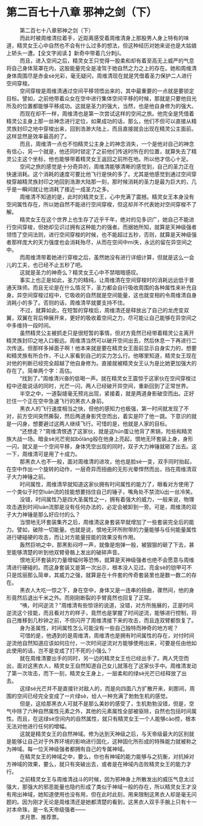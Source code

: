 <h1>第二百七十八章 邪神之剑（下）</h1>
<div id="content">&nbsp&nbsp&nbsp&nbsp&nbsp&nbsp&nbsp&nbsp
 第二百七十八章邪神之剑（下）
 <br/>&nbsp&nbsp&nbsp&nbsp&nbsp&nbsp&nbsp&nbsp
 而此时被周维清拉着手，近距离感受着周维清身上那股男人身上特有的味道，精灵女王心中自然也不会有什么过多的想法，但这种经历对她来说也是大姑娘上轿头一遭。【全文字阅读.】新奇中带着几分刺jī。
 <br/>&nbsp&nbsp&nbsp&nbsp&nbsp&nbsp&nbsp&nbsp
 而且，进入空间之后，精灵女王只觉得一股柔和却有着至高无上威严的气息将自己身体笼罩在内，这股能量完全是凌驾于她自然之力之上的存在。她和周维清身体周围尽是赤金sè光彩，毫无疑问，周维清现在就是凭借着圣力保护二人进行空间穿梭。
 <br/>&nbsp&nbsp&nbsp&nbsp&nbsp&nbsp&nbsp&nbsp
 空间穿梭是周维清通过空间平移领悟出来的，其中最重要的一点就是要锁定目标。譬如，之前他带着众女在空中进行集体空间平移的时候，那就是只要他目光所及的位置都能够平移成功。这就是圣力的强大，当然，也是他自身修为的强大。
 <br/>&nbsp&nbsp&nbsp&nbsp&nbsp&nbsp&nbsp&nbsp
 而现在却不一样，周维清也是第一次尝试这样的空间之旅。他完全是凭借着精灵公主身上那一丝神念进行定位，如果成功的话，那么，他们不但可以直接从精灵族封印之地中穿梭出来，回到浩渺大陆上，而且直接就会出现在精灵公主面前。这样显然是效率最高的了。
 <br/>&nbsp&nbsp&nbsp&nbsp&nbsp&nbsp&nbsp&nbsp
 而且，周维清一点也不怕精灵公主身上的神念消失，一个是他对自己的神念有信心，另一个就是，他还同时锁定了之前他们传送时所在的位置，就算失去了精灵公主这个坐标，他也能够带着精灵女王返回之前所在地。所以他才信心十足。
 <br/>&nbsp&nbsp&nbsp&nbsp&nbsp&nbsp&nbsp&nbsp
 空间之旅的感觉是十分奇异的，周维清能够清晰的感觉到，自己的圣力正在快速消耗。这个消耗的速度可要比他飞行是快的多了。尤其是他感觉到通过空间穿梭穿越精灵族封印之地回到浩渺大陆那一刻，那时候消耗的圣力是最为巨大的，几乎是一瞬间就让他消耗了接近一成圣力之多。
 <br/>&nbsp&nbsp&nbsp&nbsp&nbsp&nbsp&nbsp&nbsp
 周维清不知道的是，此时的精灵女王，心中充满了震撼。精灵女王本身没有空间属性存在，所以她自然不能进行空间穿梭，但这却并不代表她对空间穿梭不了解。
 <br/>&nbsp&nbsp&nbsp&nbsp&nbsp&nbsp&nbsp&nbsp
 精灵女王在这个世界上也生存了近乎千年，绝对的见多识广，她自己不能进行空间穿梭，但她却见识过拥有这种能力的强者。而据她所知，就算是天神级强者领悟了空间法则，进行空间穿梭的时候，也不能超过五秒，否则，就算是天神级强者那样庞大的天力强度也会消耗殆尽，从而在空间中mí失，永远的留在异空间之中。
 <br/>&nbsp&nbsp&nbsp&nbsp&nbsp&nbsp&nbsp&nbsp
 而周维清带着她进行穿梭之后，虽然她没有进行详细计算，但就是这么一会儿的工夫，也已经不止五秒了吧。
 <br/>&nbsp&nbsp&nbsp&nbsp&nbsp&nbsp&nbsp&nbsp
 这就是圣力的神奇么？精灵女王心中不禁暗暗感叹。
 <br/>&nbsp&nbsp&nbsp&nbsp&nbsp&nbsp&nbsp&nbsp
 事实上也正是如此，圣力的精纯，让周维清在空间穿梭时的消耗远远低于普通天珠师。而且无论是在什么情况下，圣力都会自行吸收周围的各种属性来补充自身。异空间穿梭过程中，它吸收的自然就是空间能量，这也就变相的令周维清自身消耗小的多了。否则的话，周维清早就要支持不住。
 <br/>&nbsp&nbsp&nbsp&nbsp&nbsp&nbsp&nbsp&nbsp
 不过，就算如此，在短暂的穿梭后，周维清还是释放出了自己的龙虎变双翼，双翼在背后伸展开来，更好的吸收着空间之力，尽可能让自己能够在异空间之中多维持一段时间。
 <br/>&nbsp&nbsp&nbsp&nbsp&nbsp&nbsp&nbsp&nbsp
 虽然精灵公主被抓走只是很短暂的事情，但对方竟然已经带着精灵公主离开精灵族封印之地入口极远。周维清当然可以破开空间出去，然后休息一下再进行二次传送。但那样多掉面子啊！他本来就是要在精灵女王面前显示自身实力的，想要和精灵族有所合作，不让人家看到自己的实力怎么行。他哪里知道，精灵女王现在对他的判断已经完全超越了他自身修为。直接就被精灵女王认为是比她更加强大的存在了。简单两个字：高估。
 <br/>&nbsp&nbsp&nbsp&nbsp&nbsp&nbsp&nbsp&nbsp
 “找到了。”周维清兴奋的低喝一声。就在精灵女王震惊于这家伙在空间穿梭过程中还能说话的同时，光芒一闪，两人已经破开异空间，重新回到了正常世界。
 <br/>&nbsp&nbsp&nbsp&nbsp&nbsp&nbsp&nbsp&nbsp
 半空之中，一道裂缝毫无预兆出现，紧接着，就是两道身影破空而出。正好拦住一个正在空中急速飞行的黑衣人身前。
 <br/>&nbsp&nbsp&nbsp&nbsp&nbsp&nbsp&nbsp&nbsp
 黑衣人的飞行速度相当之快，但他的感知力也极强，第一时间就发现了不对，前方空间突然撕裂，然后两道身影凭空而出，着实是吓了他一跳。下意识的就是一闪身，想要避过这两人继续飞行。可惜的是，他就是人家的目标。
 <br/>&nbsp&nbsp&nbsp&nbsp&nbsp&nbsp&nbsp&nbsp
 “还想走？”周维清恨透了这家伙，就是这hún蛋让他背了黑锅，险些和精灵族大战一场。暗金sè光芒宛如bōlàng般在他身上亮起，恨地无环套装上身，身形一闪，就又是一个空间平移，身体凭空出现的同时，双子大力神锤就砸了出去。这一下，周维清可是用了十成力。
 <br/>&nbsp&nbsp&nbsp&nbsp&nbsp&nbsp&nbsp&nbsp
 那黑衣人也不一般，面对周维清的进攻，他也是脸sè一变，双手同时抬起，在空中作出一个旋转的动作，一层奇异而扭曲的无形光晕悍然而出，挡在周维清双子大力神锤之前。
 <br/>&nbsp&nbsp&nbsp&nbsp&nbsp&nbsp&nbsp&nbsp
 时间属性，周维清早就知道这家伙拥有时间属性的能力了，眼看对方使用了一个类似于时空luàn流的技能想要挡住自己的锤子，嘴角处不禁流lù出一丝冷笑。
 <br/>&nbsp&nbsp&nbsp&nbsp&nbsp&nbsp&nbsp&nbsp
 没错，时间属性乃是四大圣属性之一，拥有着强大的威力，一般来说，物理攻击遇到时间luàn流那是没有任何办法的，必定会被卸到一旁。可是，周维清的双子大力神锤是那么好应付的么？
 <br/>&nbsp&nbsp&nbsp&nbsp&nbsp&nbsp&nbsp&nbsp
 当恨地无环套装集齐之后，周维清这身套装早就增加了一些套装完全后的能力。譬如，破除一切能量。也就是说，恨地无环所附带的力量能够与任何能量属性进行硬碰硬的攻击，而让对方能量技能的效果没有作用。
 <br/>&nbsp&nbsp&nbsp&nbsp&nbsp&nbsp&nbsp&nbsp
 轰然巨响之中，那黑影闷哼一声，就像是炮弹一般，被狠狠的砸了下去，甚至能够清楚的听到他双臂骨骼上发出的破碎声音。
 <br/>&nbsp&nbsp&nbsp&nbsp&nbsp&nbsp&nbsp&nbsp
 恨地无环套装的力量增幅何等恐怖，就算是天神级强者也绝不会愿意与周维清进行硬碰的。而这身套装又是第一次出示，根本没人见过。亮金sè的铠甲可不只是炫丽那么简单，其威力之强，就算是在十件套的传奇套装里也是数一数二的存在。
 <br/>&nbsp&nbsp&nbsp&nbsp&nbsp&nbsp&nbsp&nbsp
 黑衣人大吃一惊之下，身在空中，身体又是一连串的扭曲，骤然间，他的身形竟然后退出千米之外。而刚刚断裂的手臂竟然也回复了正常。
 <br/>&nbsp&nbsp&nbsp&nbsp&nbsp&nbsp&nbsp&nbsp
 “咦，时间逆流？”周维清有些惊讶的说道，没错，对方所施展的，正是时间逆流这个技能，而且看对方的样子，竟然也是掌握了时间逆流，能够进行控制，将自己推移到几秒钟之前，不但闪开了周维清接下来的攻击，而且连双臂都恢复了。
 <br/>&nbsp&nbsp&nbsp&nbsp&nbsp&nbsp&nbsp&nbsp
 身为圣属性，时间属性怎么可能没有一些自己独特而神奇的地方呢？
 <br/>&nbsp&nbsp&nbsp&nbsp&nbsp&nbsp&nbsp&nbsp
 可惜的是，他遇到的是周维清，周维清也是拥有时间属性的存在，对付时间逆流他自然知道应该如何应付，一次时间逆流对方能够使用出来，可要是任由他如此使用的话，岂不是变成了打不死的小强么？
 <br/>&nbsp&nbsp&nbsp&nbsp&nbsp&nbsp&nbsp&nbsp
 就在周维清要出手的同时，另一边的精灵女王也已经出手了。两人凭空而出，面对这黑衣人，精灵女王自然知道自己女儿就落在了这家伙手中。周维清发动了第一次攻击，而下一刻，精灵女王身上，一层柔和的绿sè光芒已经释放了出去。
 <br/>&nbsp&nbsp&nbsp&nbsp&nbsp&nbsp&nbsp&nbsp
 这绿sè光芒并不是直接针对敌人的，而是向四面八方扩散开来，刹那间，周围的空间已经完全变成了一片绿sè，给人一种充满了勃勃生机的感觉。
 <br/>&nbsp&nbsp&nbsp&nbsp&nbsp&nbsp&nbsp&nbsp
 但是，这给那黑衣人可就不是那么美妙的感受了，生机勃勃没错，但是，空气中除了六种自然属性元素之外，其他的元素属性全部被驱除，自然也包括时间属性。而且，在这绿sè空间内的自然属性，就只有精灵女王一个人能够cào控，根本无法对他进行任何的增幅。
 <br/>&nbsp&nbsp&nbsp&nbsp&nbsp&nbsp&nbsp&nbsp
 这就是精灵女王的自然神域。修为达到天神级之后，与天帝级最大的区别就是能够让自己对于外界环境的影响进行固化，这种固化所形成的特殊能力就被称之为神域。每一位天神级强者都拥有自己的专属神域。
 <br/>&nbsp&nbsp&nbsp&nbsp&nbsp&nbsp&nbsp&nbsp
 在精灵女王的神域之中，要么，你也有神域的能力能够与之抗衡，对抗掉对方神域的效果，要么，就只有突破出去，或者是在神域内击败精灵女王的能力才行。
 <br/>&nbsp&nbsp&nbsp&nbsp&nbsp&nbsp&nbsp&nbsp
 之前精灵女王与周维清战斗的时候，因为邪神身上所散发出的威压气息太过强大，那强大的邪恶能量也隐约形成了类似于神域一般的存在，所以精灵女王才没有用出神域，她知道使用也没有用，但在此时此刻，用来限制这黑衣人却是毫无问题的。因为刚才无论是周维清还是她都清楚的看到，这黑衣人双手手腕上只有十一对本命珠，是一名天帝级强者——
 <br/>&nbsp&nbsp&nbsp&nbsp&nbsp&nbsp&nbsp&nbsp
 求月票、推荐票。
 <br/>&nbsp&nbsp&nbsp&nbsp&nbsp&nbsp&nbsp&nbsp
 <br/>&nbsp&nbsp&nbsp&nbsp&nbsp&nbsp&nbsp&nbsp
</div>
